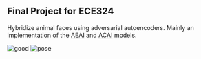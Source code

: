 ## Final Project for ECE324

Hybridize animal faces using adversarial autoencoders. Mainly an implementation of the [AEAI](https://arxiv.org/abs/2008.01487) and [ACAI](https://arxiv.org/abs/1807.07543) models.

![good](./result_image/test_good.gif)
![pose](./result_image/test_pose.gif)
